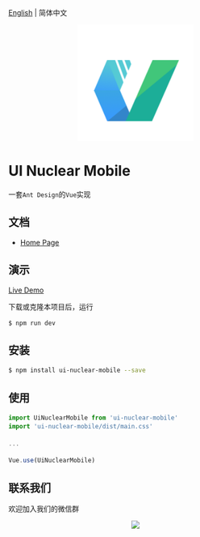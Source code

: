 [English](./README.md) | 简体中文

<p align="center">
  <a href="https://github.com/ladybirdDEV/ui-nuclear-mobile">
    <img width="230" src="https://raw.githubusercontent.com/ladybirdDEV/ui-nuclear-mobile/master/logo.png">
  </a>
</p>

# UI Nuclear Mobile

一套`Ant Design`的`Vue`实现

## 文档

- [Home Page](https://ladybirddev.github.io/ui-nuclear-mobile)

## 演示

[Live Demo](https://ladybirddev.github.io/ui-nuclear-mobile-demo/)

下载或克隆本项目后，运行

```bash
$ npm run dev
```

## 安装

```bash
$ npm install ui-nuclear-mobile --save
```

## 使用

```javascript
import UiNuclearMobile from 'ui-nuclear-mobile'
import 'ui-nuclear-mobile/dist/main.css'

...

Vue.use(UiNuclearMobile)
```

## 联系我们

欢迎加入我们的微信群

<p align="center">
  <img width="230" src="https://raw.githubusercontent.com/ladybirdDEV/ui-nuclear-mobile/master/wechat-group.jpg">
</p>